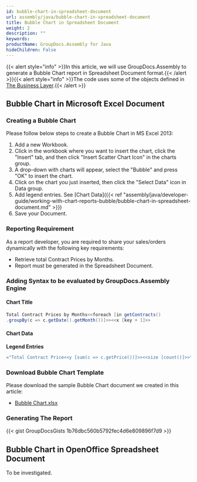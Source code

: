 ```yaml
---
id: bubble-chart-in-spreadsheet-document
url: assembly/java/bubble-chart-in-spreadsheet-document
title: Bubble Chart in Spreadsheet Document
weight: 2
description: ""
keywords: 
productName: GroupDocs.Assembly for Java
hideChildren: False
---
```

{{< alert style="info" >}}In this article, we will use GroupDocs.Assembly to generate a Bubble Chart report in Spreadsheet Document format.{{< /alert >}}{{< alert style="info" >}}The code uses some of the objects defined in [The Business Layer](https://docs.groupdocs.com/assembly/java/the-business-layer/).{{< /alert >}}

## Bubble Chart in Microsoft Excel Document

### Creating a Bubble Chart

Please follow below steps to create a Bubble Chart in MS Excel 2013:

1.  Add a new Workbook.
2.  Click in the workbook where you want to insert the chart, click the "Insert" tab, and then click "Insert Scatter Chart Icon" in the charts group.
3.  A drop-down with charts will appear, select the "Bubble" and press "OK" to insert the chart.
4.  Click on the chart you just inserted, then click the "Select Data" icon in Data group.
5.  Add legend entries. See [Chart Data]({{< ref "assembly/java/developer-guide/working-with-chart-reports-bubble/bubble-chart-in-spreadsheet-document.md" >}})
6.  Save your Document.

### Reporting Requirement

As a report developer, you are required to share your sales/orders dynamically with the following key requirements:

*   Retrieve total Contract Prices by Months.
*   Report must be generated in the Spreadsheet Document.

### Adding Syntax to be evaluated by GroupDocs.Assembly Engine

#### Chart Title

```java
Total Contract Prices by Months<<foreach [in getContracts()
.groupBy(c => c.getDate().getMonth())]>><<x [key + 1]>>
```

#### Chart Data

**Legend Entries**

```java
="Total Contract Price<<y [sum(c => c.getPrice())]>><<size [count()]>>"
```

### Download Bubble Chart Template

Please download the sample Bubble Chart document we created in this article:

*   [Bubble Chart.xlsx](https://github.com/groupdocs-assembly/GroupDocs.Assembly-for-Java/blob/master/Examples/GroupDocs.Assembly.Examples.Java/Data/Storage/Spreadsheet%20Templates/Bubble%20Chart.xlsx?raw=true)

### Generating The Report

{{< gist GroupDocsGists 1b76dbc560b5792fec4d6e809896f7d9 >}}

## Bubble Chart in OpenOffice Spreadsheet Document

To be investigated.
